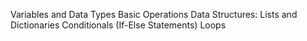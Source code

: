 Variables and Data Types
Basic Operations
Data Structures: Lists and Dictionaries
Conditionals (If-Else Statements)
Loops

